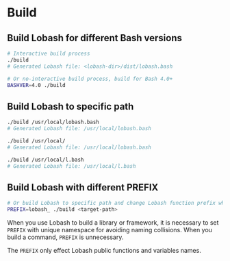 # Build

## Build Lobash for different Bash versions

```sh
# Interactive build process
./build
# Generated Lobash file: <lobash-dir>/dist/lobash.bash
```

```sh
# Or no-interactive build process, build for Bash 4.0+
BASHVER=4.0 ./build
```

## Build Lobash to specific path

```sh
./build /usr/local/lobash.bash
# Generated Lobash file: /usr/local/lobash.bash

./build /usr/local/
# Generated Lobash file: /usr/local/lobash.bash

./build /usr/local/l.bash
# Generated Lobash file: /usr/local/l.bash
```

## Build Lobash with different PREFIX

```sh
# Or build Lobash to specific path and change Lobash function prefix which defaults to "l."
PREFIX=lobash_ ./build <target-path>
```

When you use Lobash to build a library or framework, it is necessary to set `PREFIX` with unique namespace for avoiding naming collisions.
When you build a command, `PREFIX` is unnecessary.

The `PREFIX` only effect Lobash public functions and variables names.
